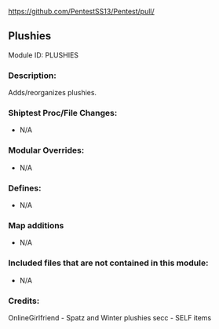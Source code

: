 https://github.com/PentestSS13/Pentest/pull/

## Plushies

Module ID: PLUSHIES

### Description:
Adds/reorganizes plushies.

### Shiptest Proc/File Changes:
- N/A

### Modular Overrides:
- N/A

### Defines:
- N/A

### Map additions
- N/A

### Included files that are not contained in this module:
- N/A

### Credits:
OnlineGirlfriend - Spatz and Winter plushies
secc - SELF items

